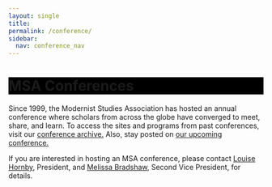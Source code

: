 ```yaml
---
layout: single
title: 
permalink: /conference/
sidebar:
  nav: conference_nav
---
```

 
<div id="main-banner">
	<div class="page__hero--overlay"
  style="background-color: #000; background-image: linear-gradient(rgba(0, 0, 0, 0.5), rgba(0, 0, 0, 0.5)), url(/msa/assets/the_drake.jpg);">
    <div class="wrapper">
	  <h1 id="page-title" class="page__title" itemprop="headline">       
          MSA Conferences     
      </h1> 
    </div>
</div>
</div>

<!--
<div id="main-banner">
	<div class="page__hero--overlay"
  style="background-color: #000; background-image: linear-gradient(rgba(0, 0, 0, 0.5), rgba(0, 0, 0, 0.5)), url(/assets/the_drake.jpg);">
</div>
-->

Since 1999, the Modernist Studies Association has hosted an annual conference where scholars from across the globe have converged to meet, share, and learn. To access the sites and programs from past conferences, visit our <a href="/conference/past-conferences/">conference archive.</a> Also, stay posted on <a href="/conference/MSA2024/">our upcoming conference.</a>

<p>If you are interested in hosting an MSA conference, please contact <a
href="mailto:lhornby@humnet.ucla.edu">Louise Hornby</a>,
President, and <a href="mailto:mbradshaw@luc.edu">Melissa Bradshaw</a>, Second Vice President, for details.</p>
